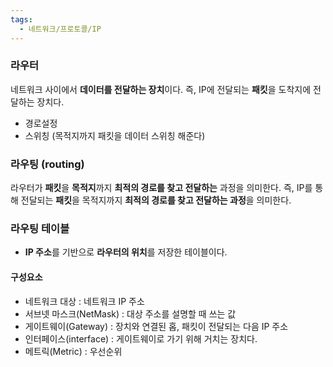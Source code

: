 ```yaml
---
tags:
  - 네트워크/프로토콜/IP
---
```

### 라우터
네트워크 사이에서 **데이터를 전달하는 장치**이다. 즉, IP에 전달되는 **패킷**을 도착지에 전달하는 장치다.
- 경로설정
- 스위칭 (목적지까지 패킷을 데이터 스위칭 해준다)

### 라우팅 (routing)
라우터가 **패킷**을 **목적지**까지 **최적의 경로를 찾고 전달하는** 과정을 의미한다.
즉, IP를 통해 전달되는 **패킷**을 목적지까지 **최적의 경로를 찾고 전달하는 과정**을 의미한다.

### 라우팅 테이블
- **IP 주소**를 기반으로 **라우터의 위치**를 저장한 테이블이다.

#### 구성요소
- 네트워크 대상 : 네트워크 IP 주소
- 서브넷 마스크(NetMask) : 대상 주소를 설명할 때 쓰는 값
- 게이트웨이(Gateway) : 장치와 연결된 홉, 패킷이 전달되는 다음 IP 주소
- 인터페이스(interface) : 게이트웨이로 가기 위해 거치는 장치다.
- 메트릭(Metric) : 우선순위